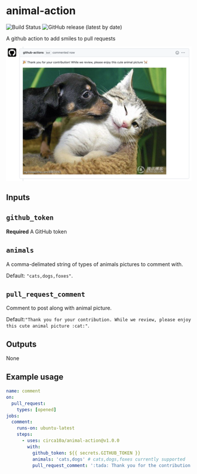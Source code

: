 # animal-action

![Build Status](https://github.com/circa10a/animal-action/workflows/release/badge.svg)
![GitHub release (latest by date)](https://img.shields.io/github/v/release/circa10a/animal-action?style=plastic)

A github action to add smiles to pull requests

![alt text](docs/img/example.png)

## Inputs

## `github_token`

**Required** A GitHub token

## `animals`

A comma-delimated string of types of animals pictures to comment with.

Default: `"cats,dogs,foxes"`.

## `pull_request_comment`

Comment to post along with animal picture.

Default:`"Thank you for your contribution. While we review, please enjoy this cute animal picture :cat:"`.

## Outputs

None

## Example usage

```yaml
name: comment
on:
  pull_request:
    types: [opened]
jobs:
  comment:
    runs-on: ubuntu-latest
    steps:
      - uses: circa10a/animal-action@v1.0.0
        with:
          github_token: ${{ secrets.GITHUB_TOKEN }}
          animals: 'cats,dogs' # cats,dogs,foxes currently supported
          pull_request_comment: ':tada: Thank you for the contribution! Here's a cute animal picture to say thank you!'
```
